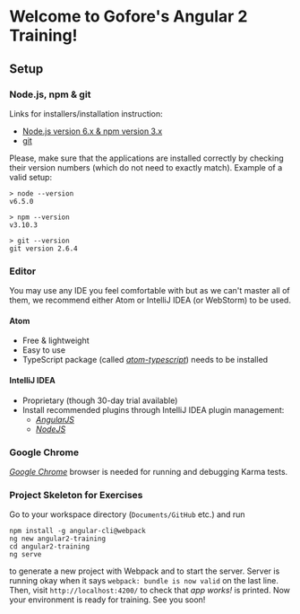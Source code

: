 # Welcome to Gofore's Angular 2 Training!
## Setup
### Node.js, npm & git

Links for installers/installation instruction:
- [Node.js version 6.x & npm version 3.x](https://nodejs.org/)
- [git](http://git-scm.com/)

Please, make sure that the applications are installed correctly by checking their version numbers (which do not need to exactly match). Example of a valid setup:

```shell
> node --version
v6.5.0

> npm --version
v3.10.3

> git --version
git version 2.6.4
```

### Editor
You may use any IDE you feel comfortable with but as we can't master all of them, we recommend either Atom or IntelliJ IDEA (or WebStorm) to be used.

#### Atom
- Free & lightweight
- Easy to use
- TypeScript package (called [_atom-typescript_](https://atom.io/packages/atom-typescript)) needs to be installed

#### IntelliJ IDEA
- Proprietary (though 30-day trial available)
- Install recommended plugins through IntelliJ IDEA plugin management:
  - [_AngularJS_](https://github.com/JetBrains/intellij-plugins/tree/master/AngularJS)
  - [_NodeJS_](https://plugins.jetbrains.com/plugin/6098?pr=idea)

### Google Chrome
[_Google Chrome_](https://www.google.com/chrome/) browser is needed for running and debugging Karma tests. 

### Project Skeleton for Exercises
Go to your workspace directory (`Documents/GitHub` etc.) and run

```shell
npm install -g angular-cli@webpack
ng new angular2-training
cd angular2-training
ng serve
```

to generate a new project with Webpack and to start the server. Server is running okay when it says `webpack: bundle is now valid` on the last line. Then, visit `http://localhost:4200/` to check that _app works!_ is printed. Now your environment is ready for training. See you soon!
